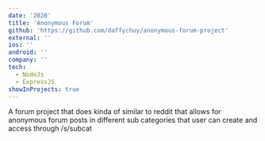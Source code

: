 ```yaml
---
date: '2020'
title: 'Anonymous Forum'
github: 'https://github.com/daffychuy/anonymous-forum-project'
external: ''
ios: ''
android: ''
company: ''
tech:
  - NodeJs
  - ExpressJS
showInProjects: true
---
```


A forum project that does kinda of similar to reddit that allows for anonymous forum posts in different sub categories that user can create and access through /s/subcat
